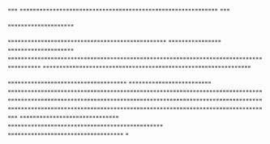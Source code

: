 """
""""""""""""""""""""""""""""""""""""""""""""""""""""""""""""
"""

""""""""""""""""""""

""""""""""""""""""""""""""""""""""""""""""""""""
""""""""""""""""
""""""""""""""""""""
"""""""""""""""""""""""""""""""""""""""""""""""""""""""""""""""""""""""""""""""""""""""
"""""""""""""""""""""""""""""""""""""""""""""""""""""""""""""""

""""""""""""""""""""""""""""""""""""
"""""""""""""""""""""""""
""""""""""""""""""""""""""""""""""""""""""""""""""""""""""""""""""""""""""""""""""""""""""""""""""""""""""""""""""""""""""""""""""""""""""""""""""""""""""""""""""""""""""""""""""""""""""""""""""""""""""""""""""""""""""""""""""""""""""
""""""""""""""""""""""""""""""
"""""""""""""""""""""""""""""""""""""""""""""""
"""""""""""""""""""""""""""""""""""
"